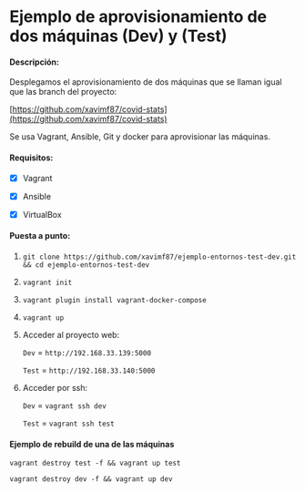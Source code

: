 # Ejemplo de aprovisionamiento de dos máquinas (Dev) y (Test)

#### Descripción:

Desplegamos el aprovisionamiento de dos máquinas que se llaman igual que las branch del proyecto:

[https://github.com/xavimf87/covid-stats](https://github.com/xavimf87/covid-stats)

Se usa Vagrant, Ansible, Git y docker para aprovisionar las máquinas.


#### Requisitos:

  
- [x] Vagrant
- [x] Ansible
- [x] VirtualBox



#### Puesta a punto:

1. `git clone https://github.com/xavimf87/ejemplo-entornos-test-dev.git && cd ejemplo-entornos-test-dev`

2. `vagrant init`

3. `vagrant plugin install vagrant-docker-compose`

3. `vagrant up`

4. Acceder al proyecto web:

   `Dev` = `http://192.168.33.139:5000`

   `Test` = `http://192.168.33.140:5000`
5. Acceder por ssh:

   `Dev` = `vagrant ssh dev`

   `Test` = `vagrant ssh test`

#### Ejemplo de rebuild de una de las máquinas

`vagrant destroy test -f && vagrant up test`

`vagrant destroy dev -f && vagrant up dev`
